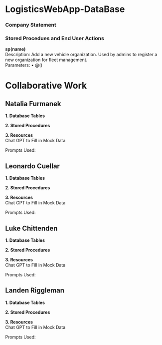 # LogisticsWebApp-DataBase
### Company Statement

### Stored Procedues and End User Actions
<strong> sp(name) </strong>
<br> Description: Add a new vehicle organization. Used by admins to register a new organization for fleet management. </br>
Parameters: 
•	@()  



# Collaborative Work
## Natalia Furmanek 
<strong>1. Database Tables </strong>

<strong>2. Stored Procedures </strong>

<strong>3. Resources </strong>
<br> Chat GPT to Fill in Mock Data </br>
<p> Prompts Used: </p>

## Leonardo Cuellar
<strong>1. Database Tables </strong>

<strong>2. Stored Procedures </strong>

<strong>3. Resources </strong>
<br> Chat GPT to Fill in Mock Data </br>
<p> Prompts Used: </p>

## Luke Chittenden
<strong>1. Database Tables </strong>

<strong>2. Stored Procedures </strong>

<strong>3. Resources </strong>
<br> Chat GPT to Fill in Mock Data </br>
<p> Prompts Used: </p>

## Landen Riggleman
<strong>1. Database Tables </strong>

<strong>2. Stored Procedures </strong>

<strong>3. Resources </strong>
<br> Chat GPT to Fill in Mock Data </br>
<p> Prompts Used: </p>
